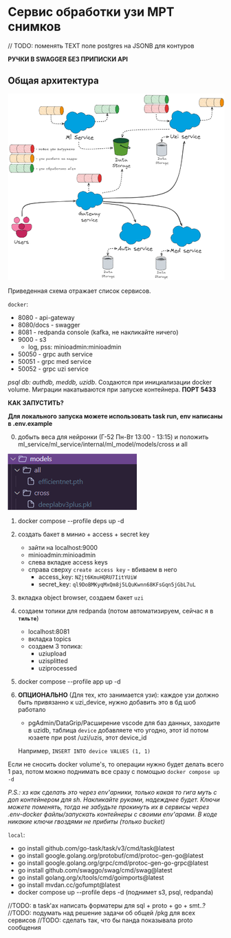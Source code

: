 # Сервис обработки узи МРТ снимков

// TODO: поменять TEXT поле postgres на JSONB для контуров

__РУЧКИ В SWAGGER БЕЗ ПРИПИСКИ API__

## Общая архитектура

![all_services_shema](./docs/assets/system_model.png)

Приведенная схема отражает список сервисов.

`docker`:
* 8080 - api-gateway
* 8080/docs - swagger
* 8081 - redpanda console (kafka, не накликайте ничего)
* 9000 - s3
    - log, pss: minioadmin:minioadmin
* 50050 - grpc auth service
* 50051 - grpc med service
* 50052 - grpc uzi service

_psql db: authdb, meddb, uzidb_. Создаются при инициализации docker volume. Миграции накатываются при запуске контейнера. __ПОРТ 5433__

__КАК ЗАПУСТИТЬ?__

__Для локального запуска можете использовать task run, env написаны в .env.example__

0) добыть веса для нейронки (Г-52 Пн-Вт 13:00 - 13:15) и положить ml_service/ml_service/internal/ml_model/models/cross и all

![weights_tree](./docs/assets/weights_tree.png)

1) docker compose --profile deps up -d
2) создать бакет в минио + access + secret key
    + зайти на localhost:9000
    + minioadmin:minioadmin
    + слева вкладке access keys
    + справа сверху `create access key` - вбиваем в него
        - access_key: `NZjt6KmuHQRU7IitYUiW`
        - secret_key: `ql9DoBMKyqMxQm8j5LQuKwnn68KFsGqn5jGbL7uL`
3) вкладка object browser, создаем бакет `uzi`
4) создаем топики для redpanda (потом автоматизируем, сейчас я в __`тильте`__)
    + localhost:8081    
    + вкладка topics
    + создаем 3 топика:
        - uziupload
        - uzisplitted
        - uziprocessed
5) docker compose --profile app up -d

6) __ОПЦИОНАЛЬНО__ (Для тех, кто занимается узи): каждое узи должно быть привязанно к uzi_device, нужно добавить это в бд шоб работало
    * pgAdmin/DataGrip/Расширение vscode для баз данных, заходите в uzidb, таблица `device` добавляете что угодно, этот id потом юзаете при post /uzi/uzis, этот device_id

    Например, `INSERT INTO device VALUES (1, 1)`

Если не сносить docker volume's, то операции нужно будет делать всего 1 раз, потом можно поднимать все сразу с помощью `docker compose up -d`

_P.S.: хз как сделать это через env'арники, только какая то гига муть с доп контейнером для sh. Накликайте руками, надежднее будет. Ключи можете поменять, тогда не забудьте прокинуть их в сервисы через .env-docker файлы/запускать контейнеры с своими env'арами. В коде никакие ключи гвоздями не прибиты (только bucket)_

`local`: 
+ go install github.com/go-task/task/v3/cmd/task@latest
+ go install google.golang.org/protobuf/cmd/protoc-gen-go@latest
+ go install google.golang.org/grpc/cmd/protoc-gen-go-grpc@latest
+ go install github.com/swaggo/swag/cmd/swag@latest
+ go install golang.org/x/tools/cmd/goimports@latest
+ go install mvdan.cc/gofumpt@latest
+ docker compose up --profile deps -d (поднимет s3, psql, redpanda)

//TODO: в task'ах написать форматеры для sql + proto + go + smt..?
//TODO: подумать над решение задачи об общей /pkg для всех сервисов
//TODO: сделать так, что бы панда показывала proto сообщения